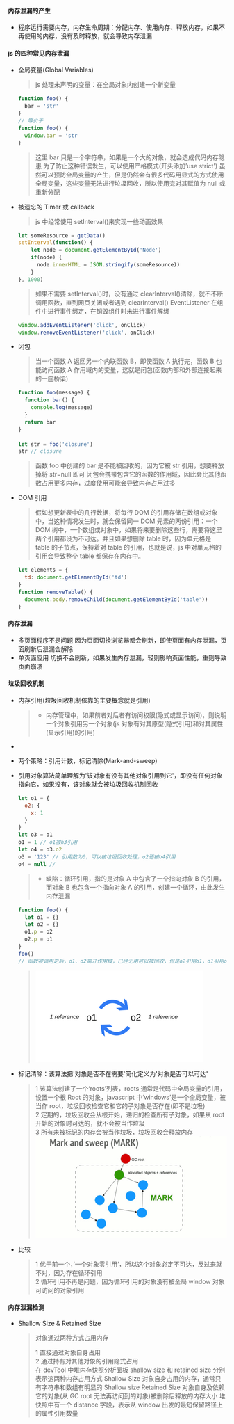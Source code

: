 #### 内存泄漏的产生

- 程序运行需要内存，内存生命周期：分配内存、使用内存、释放内存，如果不再使用的内存，没有及时释放，就会导致内存泄漏

#### js 的四种常见内存泄漏

- 全局变量(Global Variables)
  > js 处理未声明的变量：在全局对象内创建一个新变量
  ```js
  function foo() {
    bar = 'str'
  }
  // 等价于
  function foo() {
    window.bar = 'str
  }
  ```
  > 这里 bar 只是一个字符串，如果是一个大的对象，就会造成代码内存隐患
  > 为了防止这种错误发生，可以使用严格模式(开头添加’use strict')
  > 虽然可以预防全局变量的产生，但是仍然会有很多代码用显式的方式使用全局变量，这些变量无法进行垃圾回收，所以使用完对其赋值为 null 或重新分配
- 被遗忘的 Timer 或 callback
  > js 中经常使用 setInterval()来实现一些动画效果
  ```js
  let someResource = getData()
  setInterval(function() {
      let node = document.getElementById('Node')
      if(node) {
        node.innerHTML = JSON.stringify(someResource))
      }
  }, 1000)
  ```
  > 如果不需要 setInterval()时，没有通过 clearInterval()清除，就不不断调用函数，直到网页关闭或者遇到 clearInterval()
  > EventListener 在组件中进行事件绑定，在销毁组件时未进行事件解绑
  ```js
  window.addEventListener('click', onClick)
  window.removeEventListener('click', onClick)
  ```
- 闭包

  > 当一个函数 A 返回另一个内联函数 B，即使函数 A 执行完，函数 B 也能访问函数 A 作用域内的变量，这就是闭包(函数内部和外部连接起来的一座桥梁)

  ```js
  function foo(message) {
    function bar() {
      console.log(message)
    }
    return bar
  }

  let str = foo('closure')
  str // closure
  ```

  > 函数 foo 中创建的 bar 是不能被回收的，因为它被 str 引用，想要释放掉将 str=null 即可
  > 闭包会携带包含它的函数的作用域，因此会比其他函数占用更多内存，过度使用可能会导致内存占用过多

- DOM 引用
  > 假如想更新表中的几行数据，将每行 DOM 的引用存储在数组或对象中，当这种情况发生时，就会保留同一 DOM 元素的两份引用：一个 DOM 树中，一个数组或对象中，如果将来要删除这些行，需要将这里两个引用都设为不可达。并且如果想删除 table 时，因为单元格是 table 的子节点，保持着对 table 的引用，也就是说，js 中对单元格的引用会导致整个 table 都保存在内存中。
  ```js
  let elements = {
    td: document.getElementById('td')
  }
  function removeTable() {
    document.body.removeChild(document.getElementById('table'))
  }
  ```

#### 内存泄漏

- 多页面程序不是问题 因为页面切换浏览器都会刷新，即使页面有内存泄漏，页面刷新后泄漏会解除
- 单页面应用 切换不会刷新，如果发生内存泄漏，轻则影响页面性能，重则导致页面崩溃

#### 垃圾回收机制

- 内存引用(垃圾回收机制依靠的主要概念就是引用)
  > - 内存管理中，如果前者对后者有访问权限(隐式或显示访问)，则说明一个对象引用另一个对象(js 对象有对其原型(隐式引用)和对其属性(显示引用)的引用)
-   
- 两个策略：引用计数，标记清除(Mark-and-sweep)
- 引用对象算法简单理解为'该对象有没有其他对象引用到它'，即没有任何对象指向它，如果没有，该对象就会被垃圾回收机制回收

  ```js
  let o1 = {
    o2: {
      x: 1
    }
  }
  let o3 = o1
  o1 = 1 // o1被o3引用
  let o4 = o3.o2
  o3 = '123' // 引用数为0，可以被垃圾回收处理，o2还被o4引用
  o4 = null //
  ```

  > - 缺陷：循环引用，指的是对象 A 中包含了一个指向对象 B 的引用，而对象 B 也包含一个指向对象 A 的引用，创建一个循环，由此发生内存泄漏

  ```js
  function foo() {
    let o1 = {}
    let o2 = {}
    o1.p = o2
    o2.p = o1
  }
  foo()
  // 函数被调用之后，o1、o2离开作用域，已经无用可以被回收，但是o2引用o1，o1引用o2，由此形成循环，引用计数法认为每个对象被引用了一次，所以不能被回收
  ```

  > ![avatar](https://raw.githubusercontent.com/tangxiaolang101/ImageHub/master/refrenceCycle.png)

- 标记清除：该算法把'对象是否不在需要'简化定义为'对象是否可以可达'

  > 1 该算法创建了一个‘roots’列表，roots 通常是代码中全局变量的引用，设置一个根 Root 的对象，javascript 中‘windows’是一个全局变量，被当作 root，垃圾回收检查它和它的子对象是否存在(即不是垃圾)<br/>
  > 2 定期的，垃圾回收会从根开始，递归的检查所有子对象，如果从 root 开始的对象时可达的，就不会被当作垃圾<br/>
  > 3 所有未被标记的内存会被当作垃圾，垃圾回收会释放内存
  > ![avatar](https://raw.githubusercontent.com/tangxiaolang101/ImageHub/master/markSweep.gif)

- 比较
  > 1 优于前一个，’一个对象零引用‘，所以这个对象必定不可达，反过来就不对，因为存在循环引用<br/>
  > 2 循环引用不再是问题，因为循环引用的对象没有被全局 window 对象可访问的对象引用

#### 内存泄漏检测

- Shallow Size & Retained Size
  > 对象通过两种方式占用内存
  >
  > 1 直接通过对象自身占用<br/>
  > 2 通过持有对其他对象的引用隐式占用<br/>
  > 在 devTool 中堆内存快照分析面板 shallow size 和 retained size 分别表示这两种内存占用方式
  > Shallow Size 对象自身占用的内存，通常只有字符串和数组有明显的 Shallow size
  > Retained Size 对象自身及依赖它的对象(从 GC root 无法再访问到的对象)被删除后释放的内存大小
  > 堆快照中有一个 distance 字段，表示从 window 出发的最短保留路径上的属性引用数量
